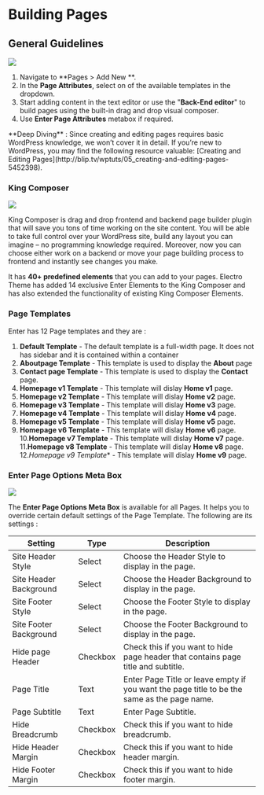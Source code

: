 # Building Pages

## General Guidelines

![](http://transvelo.github.io/docs/enter/images/add-new-page.png)

1. Navigate to **Pages > Add New **.
2. In the **Page Attributes**, select on of the available templates in the dropdown.
3. Start adding content in the text editor or use the "**Back-End editor**" to build pages using the built-in drag and drop visual composer.
4. Use **Enter Page Attributes** metabox if required.

<div class="alert alert-info">**Deep Diving** : Since creating and editing pages requires basic WordPress knowledge, we won’t cover it in detail. If you’re new to WordPress, you may find the following resource valuable: [Creating and Editing Pages](http://blip.tv/wptuts/05_creating-and-editing-pages-5452398).</div>

### King Composer

![](http://transvelo.github.io/docs/enter/images/kc-backend-editor.png)

King Composer is drag and drop frontend and backend page builder plugin that will save you tons of time working on the site content. You will be able to take full control over your WordPress site, build any layout you can imagine – no programming knowledge required. Moreover, now you can choose either work on a backend or move your page building process to frontend and instantly see changes you make.

It has **40+ predefined elements** that you can add to your pages. Electro Theme has added 14 exclusive Enter Elements to the King Composer and has also extended the functionality of existing King Composer Elements.

### Page Templates

Enter has 12 Page templates and they are :

1. **Default Template** - The default template is a full-width page. It does not has sidebar and it is contained within a container
2. **Aboutpage Template** - This template is used to display the **About** page
3. **Contact page Template** - This template is used to display the **Contact** page.
4. **Homepage v1 Template** - This template will dislay **Home v1** page.
5. **Homepage v2 Template** - This template will dislay **Home v2** page.
6. **Homepage v3 Template** - This template will dislay **Home v3** page.
7. **Homepage v4 Template** - This template will dislay **Home v4** page.
8. **Homepage v5 Template** - This template will dislay **Home v5** page.
9. **Homepage v6 Template** - This template will dislay **Home v6** page.
10.**Homepage v7 Template** - This template will dislay **Home v7** page.
11.**Homepage v8 Template** - This template will dislay **Home v8** page.
12.*Homepage v9 Template** - This template will dislay **Home v9** page.

### Enter Page Options Meta Box

![](http://transvelo.github.io/docs/enter/images/page-attributes.png)

The **Enter Page Options Meta Box** is available for all Pages. It helps you to override certain default settings of the Page Template. The following are its settings :

| Setting | Type | Description |
| -- | -- | -- |
| Site Header Style | Select | Choose the Header Style to display in the page. |
| Site Header Background | Select | Choose the Header Background to display in the page. |
| Site Footer Style | Select | Choose the Footer Style to display in the page. |
| Site Footer Background | Select | Choose the Footer Background to display in the page. |
| Hide page Header | Checkbox | Check this if you want to hide page header that contains page title and subtitle. |
| Page Title | Text | Enter Page Title or leave empty if you want the page title to be the same as the page name. |
| Page Subtitle | Text | Enter Page Subtitle. |
| Hide Breadcrumb | Checkbox | Check this if you want to hide breadcrumb. |
| Hide Header Margin | Checkbox | Check this if you want to hide header margin. |
| Hide Footer Margin | Checkbox | Check this if you want to hide footer margin. |




